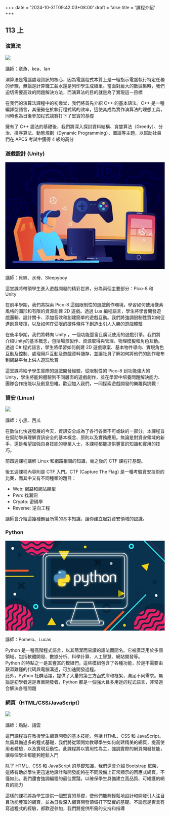 +++
date = '2024-10-31T09:42:03+08:00'
draft = false
title = '課程介紹'
+++

## 113 上

### 演算法

![](/algorithm.jpg)

講師：章魚、kea、Ian

演算法是電腦處理資訊的核心，因為電腦程式本質上是一組指示電腦執行特定任務的步驟，無論是計算職工薪水還是列印學生成績單。當面對龐大的數據集時，我們迫切需要高效的問題解決方法，而演算法的目的就是為了實現這一目標

在我們的演算法課程中的初幾堂，我們將首先介紹 C++ 的基本語法。C++ 是一種編譯型語言，其優勢在於執行程式碼的效率，這使其成為實作演算法的理想工具，同時也為日後參加程式競賽打下了堅實的基礎

擁有了 C++ 語法的基礎後，我們將深入探討資料結構、貪婪算法（Greedy）、分治、排序算法、動態規劃（Dynamic Programming）、圖論等主題，以幫助社員們在 APCS 考試中獲得 4 級的高分

### 遊戲設計 (Unity)

![](images/game_design.webp)

講師：貝絲、水母、Sleepyboy

這堂課將帶領學生進入遊戲開發的精彩世界，分為兩個主要部分：Pico-8 和 Unity

在前半學期，我們將探索 Pico-8 這個限制性的遊戲創作環境，學習如何使用像素風格的圖形和有限的資源創建 2D 遊戲。透過 Lua 編程語言，學生將學會開發遊戲邏輯、設計關卡、添加音效和創建簡單的遊戲互動。我們將強調限制性質如何促進創意發揮，以及如何在受限的硬件條件下創造出引人入勝的遊戲體驗

在後半學期，我們將轉向 Unity ，一個功能豐富且廣泛使用的遊戲引擎。我們將介紹Unity的基本概念，包括場景製作、資源取得與管理、物理模擬和角色互動。透過 C# 程式語言，學生將學習如何創建 2D 遊戲專案、基本物件導向、實現角色互動及控制、處理用戶互動及遊戲資料儲存，並讓社員了解如何將他們的創作發布到網路平台上供人遊玩欣賞

這堂課將給予學生實際的遊戲開發經驗，從限制性的 Pico-8 到功能強大的 Unity，學生將能夠體驗到不同層面的遊戲創作，並在學習中培養問題解決能力、團隊合作技能以及創意思維。歡迎加入我們，一同探索遊戲開發的樂趣與挑戰！

### 資安 (Linux)

![](images/linux.avif)

講師：小黑、西瓜

在數位化快速發展的今天，資訊安全成為了各行各業不可或缺的一部分。本課程旨在幫助學員理解資訊安全的基本概念、原則以及實務應用。無論是對資安領域的新手，還是希望加強自身技能的專業人士，本課程都能提供豐富的知識和實用的技巧。

前四週課程講解 Linux 和網路相關的知識，替之後的 CTF 課程打基礎。

後五週課程內容則是 CTF 入門。CTF (Capture The Flag) 是一種考驗資安技術的比賽，而其中又有不同種類的題目：

- Web: 網路和網站類型
- Pwn: 找漏洞
- Crypto: 密碼學
- Reverse: 逆向工程

講師會介紹這幾種題目所需的基本知識，讓你建立起對資安領域的認識。

### Python

![](images/python.jpg)

講師：Pomelo、Lucas

Python 是一種高階程式語言，以其簡潔而易讀的語法而聞名。它被廣泛用於多個領域，包括軟體開發、數據分析、科學計算、人工智慧、網站開發等。<br>
Python 的特點之一是其豐富的模組們，這些模組包含了各種功能，於是不需要由艱澀難懂的代碼與電腦溝通，可加速開發過程。  
此外，Python 社群活躍，提供了大量的第三方函式庫和框架，滿足不同需求。無論是初學者還是專業開發者，Python 都是一個強大且多用途的程式語言，非常適合解決各種問題

### 網頁（HTML/CSS/JavaScript）

![](images/web.avif)

講師：點點、語雲

這門課程旨在教授學生網頁開發的基本技能，包括 HTML、CSS 和 JavaScript。無需具備過多的程式基礎，我們將從頭開始教導學生如何創建精美的網頁，提高使用者體驗，以及實現互動性。此課程將以實用性為主，強調實際的網頁開發技能，讓每個學生都能夠輕鬆入門

除了 HTML、CSS 和 JavaScript 的基礎知識，我們還會介紹 Bootstrap 框架，這將有助於學生更迅速地設計和開發能夠在不同設備上正常顯示的回應式網頁。不僅如此，我們還會強調編程的最佳實踐，以確保學生具備建立高品質、可維護的網頁的能力

這樣的課程將為學生提供一個堅實的基礎，使他們能夠輕鬆地設計和開發引人注目且功能豐富的網頁，並為日後深入網頁開發領域打下堅實的基礎。不論您是否具有寫過程式的經驗，都歡迎參加，我們將提供所需的支持和指導
